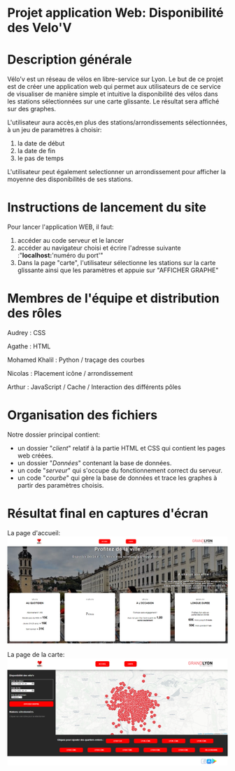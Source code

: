 **Projet application Web: Disponibilité des Velo'V**
===========
Description générale
==========
Vélo’v est un réseau de vélos en libre-service sur Lyon.
Le but de ce projet est de créer une application web qui permet aux utilisateurs de ce service de visualiser de manière simple et intuitive la disponibilité des vélos dans les stations sélectionnées sur une carte glissante. Le résultat sera affiché sur des graphes.

L'utilisateur aura accès,en plus des stations/arrondissements sélectionnées, à un jeu de paramètres à choisir:
1. la date de début 
2. la date de fin
3. le pas de temps  

L'utilisateur peut également selectionner un arrondissement pour afficher la moyenne des disponibilités de ses stations. 


Instructions de lancement du site 
==========
Pour lancer l'application WEB, il faut:
1. accéder au code serveur et le lancer 
2. accéder au navigateur choisi et écrire l'adresse suivante :"**localhost:**'numéro du port'"
3. Dans la page "carte", l'utilisateur sélectionne les stations sur la carte glissante ainsi que les paramètres et appuie sur "AFFICHER GRAPHE"


Membres de l'équipe et distribution des rôles
===========

Audrey :         CSS

Agathe :         HTML

Mohamed Khalil : Python / traçage des courbes

Nicolas :        Placement icône / arrondissement

Arthur :         JavaScript / Cache / Interaction des différents pôles




Organisation des fichiers
==========
Notre dossier principal contient:
- un dossier "_client_" relatif à la partie HTML et CSS qui contient les pages web créées. 
- un dossier "_Données_" contenant la base de données.
- un code "_serveur_" qui s'occupe du fonctionnement correct du serveur. 
- un code "_courbe_" qui gère la base de données et trace les graphes à partir des paramètres choisis.

Résultat final en captures d'écran
==========
La page d'accueil:
![screenshot](client/images/Capture1.PNG)

La page de la carte:
![screenshot](client/images/Capture2.PNG)



